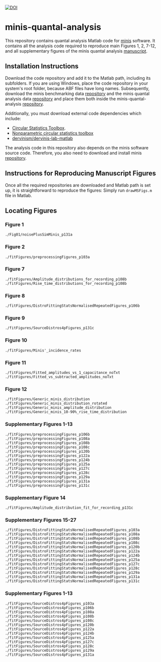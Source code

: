 [![DOI](https://zenodo.org/badge/687046158.svg)](https://zenodo.org/badge/latestdoi/687046158)

# minis-quantal-analysis
This repository contains quantal analysis Matlab code for [minis](https://github.com/dervinism/minis) software. It contains all the analysis code required to reproduce main Figures 1, 2, 7-12, and all supplementary figures of the minis quantal analysis [manuscript](https://doi.org/10.1101/2024.07.05.602190).

## Installation Instructions
Download the code repository and add it to the Matlab path, including its subfolders. If you are using Windows, place the code repository in your system's root folder, because ABF files have long names. Subsequently, download the minis benchmarking data [repository](https://gin.g-node.org/dervinism/minis-benchmarking-data2) and the minis quantal analysis data [repository](https://gin.g-node.org/dervinism/minis-quantal-analysis-data) and place them both inside the minis-quantal-analysis [repository](https://github.com/dervinism/minis-quantal-analysis).

Additionally, you must download external code dependencies which include:
- [Circular Statistics Toolbox](https://github.com/circstat/circstat-matlab).
- [Nonparametric circular statistics toolbox](https://github.com/dervinism/circStatNP)
- [dervinism/dervinis-lab-matlab](https://github.com/dervinism/dervinis-lab-matlab)

The analysis code in this repository also depends on the minis software source code. Therefore, you also need to download and install minis [repository](https://github.com/dervinism/minis/tree/main/source_code).

## Instructions for Reproducing Manuscript Figures
Once all the required repositories are downloaded and Matlab path is set up, it is straightforward to reproduce the figures: Simply run ```drawMSFigs.m``` file in Matlab.

## Locating Figures
### Figure 1
```./Fig01/noisePlusSimMinis_p131a```

### Figure 2
```./fitFigures/preprocessingFigures_p103a```

### Figure 7
```./fitFigures/Amplitude_distributions_for_recording_p108b```
```./fitFigures/Rise_time_distributions_for_recording_p108b```

### Figure 8
```./fitFigures/DistroFittingStatsNormalisedRepeatedFigures_p106b```

### Figure 9
```./fitFigures/SourceDistros4pFigures_p131c```

### Figure 10
```./fitFigures/Minis'_incidence_rates```

### Figure 11
```./fitFigures/Fitted_amplitudes_vs_1_capacitance_noTxt```
```./fitFigures/Fitted_vs_subtracted_amplitudes_noTxt```

### Figure 12
```./fitFigures/Generic_minis_distribution```
```./fitFigures/Generic_minis_distribution_rotated```
```./fitFigures/Generic_minis_amplitude_distribution```
```./fitFigures/Generic_minis_10-90%_rise_time_distribution```

### Supplementary Figures 1-13
```./fitFigures/preprocessingFigures_p106b```
```./fitFigures/preprocessingFigures_p108a```
```./fitFigures/preprocessingFigures_p108b```
```./fitFigures/preprocessingFigures_p108c```
```./fitFigures/preprocessingFigures_p120b```
```./fitFigures/preprocessingFigures_p122a```
```./fitFigures/preprocessingFigures_p124b```
```./fitFigures/preprocessingFigures_p125a```
```./fitFigures/preprocessingFigures_p127c```
```./fitFigures/preprocessingFigures_p128c```
```./fitFigures/preprocessingFigures_p129a```
```./fitFigures/preprocessingFigures_p131a```
```./fitFigures/preprocessingFigures_p131c```

### Supplementary Figure 14
```./fitFigures/Amplitude_distribution_fit_for_recording_p131c```

### Supplementary Figures 15-27
```./fitFigures/DistroFittingStatsNormalisedRepeatedFigures_p103a```
```./fitFigures/DistroFittingStatsNormalisedRepeatedFigures_p108a```
```./fitFigures/DistroFittingStatsNormalisedRepeatedFigures_p108b```
```./fitFigures/DistroFittingStatsNormalisedRepeatedFigures_p108c```
```./fitFigures/DistroFittingStatsNormalisedRepeatedFigures_p120b```
```./fitFigures/DistroFittingStatsNormalisedRepeatedFigures_p122a```
```./fitFigures/DistroFittingStatsNormalisedRepeatedFigures_p124b```
```./fitFigures/DistroFittingStatsNormalisedRepeatedFigures_p125a```
```./fitFigures/DistroFittingStatsNormalisedRepeatedFigures_p127c```
```./fitFigures/DistroFittingStatsNormalisedRepeatedFigures_p128c```
```./fitFigures/DistroFittingStatsNormalisedRepeatedFigures_p129a```
```./fitFigures/DistroFittingStatsNormalisedRepeatedFigures_p131a```
```./fitFigures/DistroFittingStatsNormalisedRepeatedFigures_p131c```

### Supplementary Figures 1-13
```./fitFigures/SourceDistros4pFigures_p103a```
```./fitFigures/SourceDistros4pFigures_p106b```
```./fitFigures/SourceDistros4pFigures_p108a```
```./fitFigures/SourceDistros4pFigures_p108b```
```./fitFigures/SourceDistros4pFigures_p108c```
```./fitFigures/SourceDistros4pFigures_p120b```
```./fitFigures/SourceDistros4pFigures_p122a```
```./fitFigures/SourceDistros4pFigures_p124b```
```./fitFigures/SourceDistros4pFigures_p125a```
```./fitFigures/SourceDistros4pFigures_p127c```
```./fitFigures/SourceDistros4pFigures_p128c```
```./fitFigures/SourceDistros4pFigures_p129a```
```./fitFigures/SourceDistros4pFigures_p131a```
